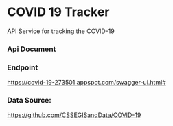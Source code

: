 # COVID 19 Tracker
API Service for tracking the COVID-19 

### Api Document
### Endpoint
https://covid-19-273501.appspot.com/swagger-ui.html#

### Data Source:
https://github.com/CSSEGISandData/COVID-19





